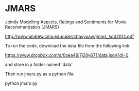 # JMARS
Jointly Modelling Aspects, Ratings and Sentiments for Movie Recommendation (JMARS)

http://www.andrew.cmu.edu/user/chaoyuaw/jmars_kdd2014.pdf

To run the code, download the data file from the following link:

https://www.dropbox.com/s/0oea49j7j30y671/data.json?dl=0

and store in a folder named 'data'

Then run jmars.py as a python file:

python jmars.py
